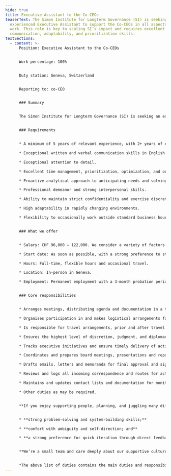 ```yaml
---
hide: true
title: Executive Assistant to the Co-CEOs
teaserText: The Simon Institute for Longterm Governance (SI) is seeking an
  experienced Executive Assistant to support the Co-CEOs in all aspects of their
  work. This role is key to scaling SI’s impact and requires excellent
  communication, adaptability, and prioritization skills.
textSections:
  - content: >-
      Position: Executive Assistant to the Co-CEOs


      Work percentage: 100%


      Duty station: Geneva, Switzerland


      Reporting to: co-CEO


      ### Summary


      The Simon Institute for Longterm Governance (SI) is seeking an experienced Executive Assistant to support the Co-CEOs in all aspects of their work. This role is key to scaling SI’s impact and requires excellent communication, adaptability, and prioritization skills.


      ### Requirements


      * A minimum of 5 years of relevant experience, with 2+ years of executive support experience.

      * Exceptional written and verbal communication skills in English and French.

      * Exceptional attention to detail.

      * Excellent time management, prioritization, optimization, and organizational skills.

      * Proactive analytical approach to anticipating needs and solving problems.

      * Professional demeanor and strong interpersonal skills.

      * Ability to maintain strict confidentiality and exercise discretion.

      * High adaptability in rapidly changing environments.

      * Flexibility to occasionally work outside standard business hours.


      ### What we offer


      * Salary: CHF 96,000 – 122,000. We consider a variety of factors when formulating an offer, including but not limited to, the role and responsibilities, work experience, training, skills, expertise, and internal equity.

      * Start date: As soon as possible, with a strong preference to start before April.

      * Hours: Full-time, flexible hours and occasional travel.

      * Location: In-person in Geneva.

      * Employment: Permanent employment with a 3-month probation period.


      ### Core responsibilities


      * Arranges meetings, distributing agenda and documentation in a timely manner;

      * Organises participation in and makes logistical arrangements for events (meetings; retreats; receptions; conferences; etc.);

      * Is responsible for travel arrangements, prior and after travel (transportation, visa, accommodation, itinerary, briefings, expense claims);

      * Ensures the highest level of discretion, judgment, and diplomacy; looping in relevant people, and attending meetings to organize takeaways;

      * Tracks executive initiatives and ensure timely delivery of action items; proactively sets priorities and frees up time; manages workflows in an efficient manner; and serves as a sounding board as needed;

      * Coordinates and prepares board meetings, presentations and reports; distributes updates; monitors follow-up actions as required;

      * Drafts emails, letters and memoranda for final approval and signature with sensitivity to urgency and cross-cultural communication;

      * Reviews and logs all incoming correspondence and routes for action/advice to staff with a particular focus for fundraising initiatives and strategic decisions; maintains a tracking system to ensure timely action;

      * Maintains and updates contact lists and documentation for monitoring, evaluation and learning;

      * Other duties as may be required.


      **If you enjoy supporting people, planning, and juggling many different tasks, we think you’d add a lot of value to our team. The ideal candidate brings a strong alignment with our mission and culture, as well as:** 


      * **strong problem-solving and system-building skills;** 

      * **comfort with ambiguity and self-direction; and** 

      * **a strong preference for quick iteration through direct feedback.**


      **We’re a small team and care deeply about our supportive culture. We strive for excellence and encourage high ambitions. We want you to succeed in your career and feel supported to grow.**


      *The above list of duties contains the main duties and responsibilities for this position. However, in a small organization such as SI, staff members are expected to show flexibility in their approach to work and be willing to undertake other tasks that are reasonably allocated to them, but which may not be part of their regular list of duties. Whereas any task becomes a regular part of an employee’s responsibilities, the job description will be changed in consultation with the employee and their supervisor.*
---
```

